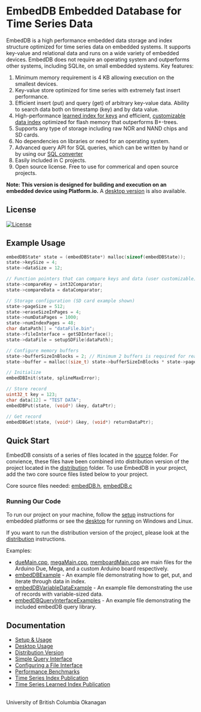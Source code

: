 # EmbedDB Embedded Database for Time Series Data

EmbedDB is a high performance embedded data storage and index structure optimized for time series data on embedded systems. It supports key-value and relational data and runs on a wide variety of embedded devices. EmbedDB does not require an operating system and outperforms other systems, including SQLite, on small embedded systems. Key features:

1. Minimum memory requirement is 4 KB allowing execution on the smallest devices.
2. Key-value store optimized for time series with extremely fast insert performance.
3. Efficient insert (put) and query (get) of arbitrary key-value data. Ability to search data both on timestamp (key) and by data value.
4. High-performance [learned index for keys](https://arxiv.org/abs/2302.03085) and efficient, [customizable data index](docs/SBITS_time_series_index.pdf) optimized for flash memory that outperforms B+-trees.
5. Supports any type of storage including raw NOR and NAND chips and SD cards.
6. No dependencies on libraries or need for an operating system.
7. Advanced query API for SQL queries, which can be written by hand or by using our [SQL converter](https://github.com/ubco-db/EmbedDB-SQL)
8. Easily included in C projects.
9. Open source license. Free to use for commerical and open source projects.

**Note: This version is designed for building and execution on an embedded device using Platform.io.** A [desktop version](https://github.com/ubco-db/EmbedDB-Desktop) is also available.

## License

[![License](https://img.shields.io/badge/License-BSD%203--Clause-blue.svg)](https://opensource.org/licenses/BSD-3-Clause)

## Example Usage

```c
embedDBState* state = (embedDBState*) malloc(sizeof(embedDBState));
state->keySize = 4;  
state->dataSize = 12;

// Function pointers that can compare keys and data (user customizable)
state->compareKey = int32Comparator;
state->compareData = dataComparator;

// Storage configuration (SD card example shown)
state->pageSize = 512;
state->eraseSizeInPages = 4;
state->numDataPages = 1000;
state->numIndexPages = 48;
char dataPath[] = "dataFile.bin";
state->fileInterface = getSDInterface();
state->dataFile = setupSDFile(dataPath);

// Configure memory buffers
state->bufferSizeInBlocks = 2; // Minimum 2 buffers is required for read/write operations
state->buffer = malloc((size_t) state->bufferSizeInBlocks * state->pageSize);

// Initialize
embedDBInit(state, splineMaxError);

// Store record
uint32_t key = 123;
char data[12] = "TEST DATA";
embedDBPut(state, (void*) &key, dataPtr);

// Get record
embedDBGet(state, (void*) &key, (void*) returnDataPtr);
```

## Quick Start

EmbedDB consists of a series of files located in the [source](src/) folder. For convience, these files have been combined into distribution version of the project located in the [distribution](distribution/) folder. To use EmbedDB in your project, add the two core source files listed below to your project.

Core source files needed: [embedDB.h](distribution/embedDB.h), [embedDB.c](distribution/embedDB.c)

### Running Our Code

To run our project on your machine, follow the [setup](docs/setup.md) instructions for embedded platforms or see the [desktop](docs/desktop.md) for running on Windows and Linux.

If you want to run the distribution version of the project, please look at the [distribution](docs/distribution.md) instructions.

Examples:

- [dueMain.cpp](src/dueMain.cpp), [megaMain.cpp](src/megaMain.cpp), [memboardMain.cpp](src/memBoardMain.cpp) are main files for the Arduino Due, Mega, and a custom Arduino board respectively.
- [embedDBExample](src/embedDBExample.h) - An example file demonstrating how to get, put, and iterate through data in index.
- [embedDBVariableDataExample](src/embedDBVariableDataExample.h) - An example file demonstrating the use of records with variable-sized data.
- [embedDBQueryInterfaceExamples](src/advancedQueryInterfaceExample.h) - An example file demonstrating the included embedDB query library.

## Documentation

- [Setup & Usage](docs/usageInfo.md)
- [Desktop Usage](docs/desktop.md)
- [Distribution Version](docs/distribution.md)
- [Simple Query Interface](docs/advancedQueries.md)
- [Configuring a File Interface](docs/fileInterface.md)
- [Performance Benchmarks](benchmarks/README.md)
- [Time Series Index Publication](docs/SBITS_time_series_index.pdf)
- [Time Series Learned Index Publication](https://arxiv.org/abs/2302.03085)
<!-- TODO: EmbedDB publication -->
  
<br>University of British Columbia Okanagan
